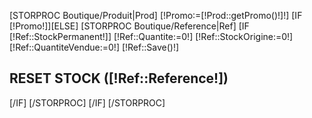 [STORPROC Boutique/Produit|Prod]
	[!Promo:=[!Prod::getPromo()!]!]
	[IF [!Promo!]][ELSE]
		[STORPROC Boutique/Reference|Ref]
			[IF [!Ref::StockPermanent!]]
				[!Ref::Quantite:=0!]
				[!Ref::StockOrigine:=0!]
				[!Ref::QuantiteVendue:=0!]
				[!Ref::Save()!]
				<h2>RESET STOCK ([!Ref::Reference!])</h2>
			[/IF]
		[/STORPROC]
	[/IF]
[/STORPROC]
